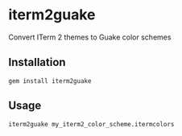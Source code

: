 # iterm2guake
Convert ITerm 2 themes to Guake color schemes

## Installation

```
gem install iterm2guake
```

## Usage

```
iterm2guake my_iterm2_color_scheme.itermcolors
```

